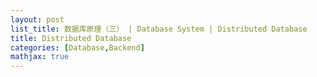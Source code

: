 ```yaml
---
layout: post
list_title: 数据库原理（三） | Database System | Distributed Database
title: Distributed Database
categories: [Database,Backend]
mathjax: true
---
```


